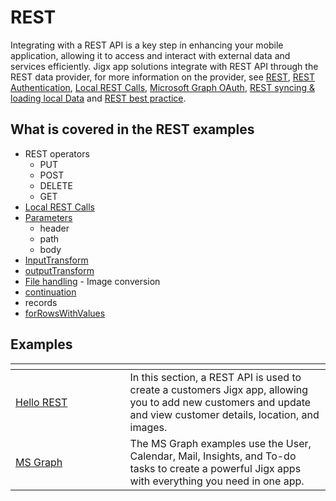 # REST

Integrating with a REST API is a key step in enhancing your mobile application, allowing it to access and interact with external data and services efficiently. Jigx app solutions integrate with REST API through the REST data provider, for more information on the provider, see [REST](https://docs.jigx.com/rest), [REST Authentication](https://docs.jigx.com/rest-authentication), [Local REST Calls](https://docs.jigx.com/local-rest-calls), [Microsoft Graph OAuth](https://docs.jigx.com/microsoft-graph-oauth), [REST syncing & loading local Data](https://docs.jigx.com/rest-syncing-and-loading-local-data) and [REST best practice](https://docs.jigx.com/rest-best-practice).

## What is covered in the REST examples

* REST operators
  * PUT
  * POST
  * DELETE
  * GET
* [Local REST Calls](https://docs.jigx.com/local-rest-calls)
* [Parameters](https://docs.jigx.com/rest-overview#tpoXh)
  * header
  * path
  * body
* [InputTransform](https://docs.jigx.com/rest-overview#3tSdi)
* [outputTransform](https://docs.jigx.com/rest-overview#OlDju)
* [File handling](https://docs.jigx.com/file-handling) - Image conversion
* [continuation](https://docs.jigx.com/rest-overview#T-CzO)
* records
* [forRowsWithValues](https://docs.jigx.com/rest-overview#E56NC)

## Examples

<table data-header-hidden><thead><tr><th width="167.5546875"></th><th></th></tr></thead><tbody><tr><td><a href="Create an app using REST APIs.md">Hello REST</a></td><td>In this section, a REST API is used to create a customers Jigx app, allowing you to add new customers and update and view customer details, location, and images.</td></tr><tr><td><a href="MS Graph.md">MS Graph</a></td><td>The MS Graph examples use the User, Calendar, Mail, Insights, and To-do tasks to create a powerful Jigx apps with everything you need in one app.</td></tr></tbody></table>

